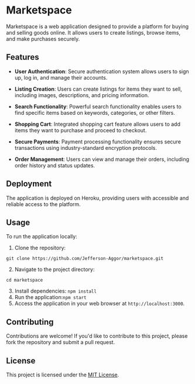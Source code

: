 # Marketspace

Marketspace is a web application designed to provide a platform for buying and selling goods online. It allows users to create listings, browse items, and make purchases securely.

## Features

- **User Authentication**: Secure authentication system allows users to sign up, log in, and manage their accounts.

- **Listing Creation**: Users can create listings for items they want to sell, including images, descriptions, and pricing information.

- **Search Functionality**: Powerful search functionality enables users to find specific items based on keywords, categories, or other filters.

- **Shopping Cart**: Integrated shopping cart feature allows users to add items they want to purchase and proceed to checkout.

- **Secure Payments**: Payment processing functionality ensures secure transactions using industry-standard encryption protocols.

- **Order Management**: Users can view and manage their orders, including order history and status updates.

## Deployment

The application is deployed on Heroku, providing users with accessible and reliable access to the platform.

## Usage

To run the application locally:

1. Clone the repository:
```git
git clone https://github.com/Jefferson-Aggor/marketspace.git
```
2. Navigate to the project directory:
```
cd marketspace
```
3. Install dependencies:
``npm install``
4. Run the application:``npm start``
5. Access the application in your web browser at `http://localhost:3000`.

## Contributing

Contributions are welcome! If you'd like to contribute to this project, please fork the repository and submit a pull request.

## License

This project is licensed under the [MIT License](LICENSE).
